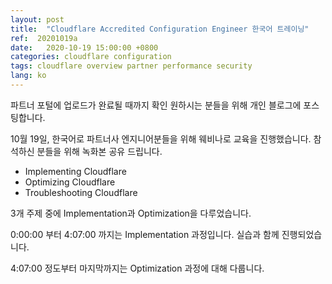 ```yaml
---
layout: post
title:  "Cloudflare Accredited Configuration Engineer 한국어 트레이닝"
ref:  20201019a
date:   2020-10-19 15:00:00 +0800
categories: cloudflare configuration
tags: cloudflare overview partner performance security
lang: ko
---
```


파트너 포털에 업로드가 완료될 때까지 확인 원하시는 분들을 위해 개인 블로그에 포스팅합니다.

10월 19일, 한국어로 파트너사 엔지니어분들을 위해 웨비나로 교육을 진행했습니다. 참석하신 분들을 위해 녹화본 공유 드립니다.

- Implementing Cloudflare
- Optimizing Cloudflare
- Troubleshooting Cloudflare

3개 주제 중에 Implementation과 Optimization을 다루었습니다.


<stream src="71107798f740dc2d65849e66ae8f3e3a" controls preload></stream>
<script data-cfasync="false" defer type="text/javascript" src="https://embed.videodelivery.net/embed/r4xu.fla9.latest.js?video=71107798f740dc2d65849e66ae8f3e3a"></script>


0:00:00 부터 4:07:00 까지는 Implementation 과정입니다. 실습과 함께 진행되었습니다.

4:07:00 정도부터 마지막까지는 Optimization 과정에 대해 다룹니다.